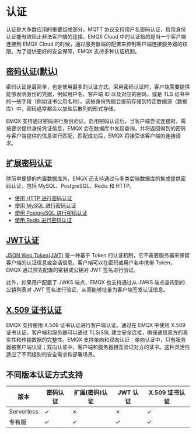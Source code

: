 # 认证

认证是大多数应用的重要组成部分，MQTT 协议支持用户名密码认证，启用身份认证能有效阻止非法客户端的连接。EMQX Cloud 中的认证指的是当一个客户端连接到 EMQX Cloud 的时候，通过服务器端的配置来控制客户端连接服务器的权限。为了提供更好的安全保障，EMQX 支持多种认证机制。


## [密码认证(默认)](./default_auth.md)

密码认证是最简单，也是使用最多的认证方式。采用密码认证时，客户端需要提供能够表明身份的凭据，例如用户名、客户端 ID 以及对应的密码，或是 TLS 证书中的一些字段（例如证书公用名称）。这些身份凭据会提前存储到特定数据源（数据库）中，密码通常都会以加盐后散列的形式存储。

EMQX 支持通过密码进行身份验证。启用密码认证后，当客户端尝试连接时，需按要求提供身份凭证信息，EMQX 会在数据库中发起查询，并将返回得到的密码与客户端提供的信息进行匹配，匹配成功后，EMQX 将接受该客户端的连接请求。

## [扩展密码认证](./custom_auth.md)
除简单便捷的内置数据库外，EMQX 还支持通过与多类后端数据库的集成提供密码认证，包括 MySQL、PostgreSQL、Redis 和 HTTP。

- [使用 HTTP 进行密码认证](./http_auth.md)
- [使用 MySQL 进行密码认证](./mysql_auth.md)
- [使用 PostgreSQL 进行密码认证](./pgsql_auth.md)
- [使用 Redis 进行密码认证](./redis_auth.md)

## [JWT认证](./jwt_auth.md)
[JSON Web Token(JWT)](https://jwt.io/) 是一种基于 Token 的认证机制，它不需要服务器来保留客户端的认证信息或会话信息。客户端可以在密码或用户名中携带 Token，EMQX 通过预先配置的密钥或公钥对 JWT 签名进行验证。

此外，如果用户配置了 JWKS 端点，EMQX 也支持通过从 JWKS 端点查询到的公钥列表对 JWT 签名进行验证，从而能够批量为客户端签发认证信息。

## [X.509 证书认证](./tls_ssl.md)
EMQX 支持使用 X.509 证书认证进行客户端认证。通过在 EMQX 中使用 X.509 证书认证，客户端和服务器可以通过 TLS/SSL 建立安全连接，确保通信双方的真实性和传输数据的完整性。EMQX 支持单向和双向认证：单向认证中，只有服务器被客户端认证；双向认证中，客户端和服务器相互验证对方的证书。这种灵活性适应了不同级别的安全需求和部署场景。

## 不同版本认证方式支持
| **版本**        | **密码认证** | **扩展(密码)认证** | **JWT 认证** | **X.509 证书认证** |
| --------------- | -------------------- | ------------------------------ | ------------------------ | --------------------------------- |
| Serverless |  ✓   | ✗         | ✗       |     ✓           |
| 专有版 | ✓     |  ✓    | ✓       |    ✓   |